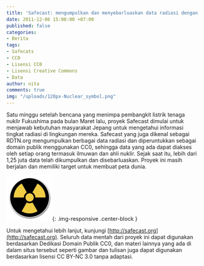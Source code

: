 ```yaml
---
title: 'Safecast: mengumpulkan dan menyebarluaskan data radiasi dengan CC0'
date: 2011-12-06 15:08:00 +07:00
published: false
categories:
- Berita
tags:
- Safecats
- CC0
- Lisensi CC0
- Lisensi Creative Commons
- Data
author: nita
comments: true
img: "/uploads/120px-Nuclear_symbol.png"
---
```


Satu minggu setelah bencana yang menimpa pembangkit listrik tenaga nuklir Fukushima pada bulan Maret lalu, proyek Safecast dimulai untuk menjawab kebutuhan masyarakat Jepang untuk mengetahui informasi tingkat radiasi di lingkungan mereka. Safecast yang juga dikenal sebagai RDTN.org mengumpulkan berbagai data radiasi dan diperuntukkan sebagai domain publik menggunakan CC0, sehingga data yang ada dapat diakses oleh setiap orang termasuk ilmuwan dan ahli nuklir. Sejak saat itu, lebih dari 1,25 juta data telah dikumpulkan dan disebarluaskan. Proyek ini masih berjalan dan memiliki target untuk membuat peta dunia.

![120px-Nuclear_symbol.png](/uploads/120px-Nuclear_symbol.png){: .img-responsive .center-block }

Untuk mengetahui lebih lanjut, kunjungi [http://safecast.org](http://safecast.org). Seluruh data mentah dari proyek ini dapat digunakan berdasarkan Dedikasi Domain Publik CC0, dan materi lainnya yang ada di dalam situs tersebut seperti gambar dan tulisan juga dapat digunakan berdasarkan lisensi CC BY-NC 3.0 tanpa adaptasi.
